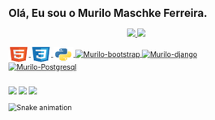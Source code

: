 ## Olá, Eu sou o Murilo Maschke Ferreira.
<div align="center">
  <a href="https://github.com/Murilomferreira">
  <img height="180em" src="https://github-readme-stats.vercel.app/api?username=Murilomferreira&show_icons=true&theme=dracula&include_all_commits=true&count_private=true"/>
  <img height="180em" src="https://github-readme-stats.vercel.app/api/top-langs/?username=Murilomferreira&layout=compact&langs_count=7&theme=dracula"/>
</div>
  <div style="display: inline_block"><br>
  <img align="center" alt="Murilo-HTML" height="30" width="40" src="https://raw.githubusercontent.com/devicons/devicon/master/icons/html5/html5-original.svg">
  <img align="center" alt="Murilo-CSS" height="30" width="40" src="https://raw.githubusercontent.com/devicons/devicon/master/icons/css3/css3-original.svg">
  <img align="center" alt="Murilo-Python" height="30" width="40" src="https://raw.githubusercontent.com/devicons/devicon/master/icons/python/python-original.svg">
  <img align="center" alt="Murilo-bootstrap" height="30" width="40" src="https://cdn.jsdelivr.net/gh/devicons/devicon/icons/bootstrap/bootstrap-original.svg">
  <img align="center" alt="Murilo-django" height="30" width="40" src="https://cdn.jsdelivr.net/gh/devicons/devicon/icons/django/django-plain.svg">       
  <img align="center" alt="Murilo-Postgresql" height="30" width="40" src="https://cdn.jsdelivr.net/gh/devicons/devicon/icons/postgresql/postgresql-original.svg">
   
</div>
  
  ##
 
<div> 

  <a href="https://instagram.com/Muriloo_maschke" target="_blank"><img src="https://img.shields.io/badge/-Instagram-%23E4405F?style=for-the-badge&logo=instagram&logoColor=white" target="_blank"></a>
 	<a href="https://www.twitch.tv/slowerwz" target="_blank"><img src="https://img.shields.io/badge/Twitch-9146FF?style=for-the-badge&logo=twitch&logoColor=white" target="_blank"></a>
  <a href="https://www.linkedin.com/in/Murilommaschke/" target="_blank"><img src="https://img.shields.io/badge/-LinkedIn-%230077B5?style=for-the-badge&logo=linkedin&logoColor=white" target="_blank"></a> 
 
  ![Snake animation](https://github.com/murilomferreira/murilomferreira/blob/output/github-contribution-grid-snake.svg)
 
</div>
